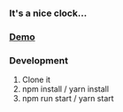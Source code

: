 ### It's a nice clock...

### [Demo](https://4jnz1l2kow.codesandbox.io/)

### Development

1. Clone it
2. npm install / yarn install
3. npm run start / yarn start

